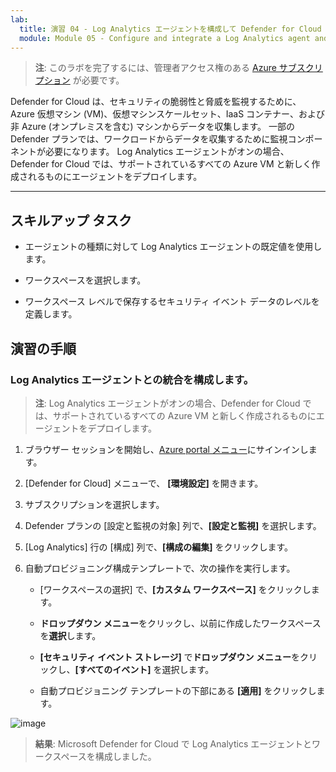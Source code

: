 ```yaml
---
lab:
  title: 演習 04 - Log Analytics エージェントを構成して Defender for Cloud のワークスペースと統合する
  module: Module 05 - Configure and integrate a Log Analytics agent and workspace in Defender for Cloud
---
```



>**注**: このラボを完了するには、管理者アクセス権のある [Azure サブスクリプション](https://azure.microsoft.com/en-us/free/?azure-portal=true) が必要です。 


Defender for Cloud は、セキュリティの脆弱性と脅威を監視するために、Azure 仮想マシン (VM)、仮想マシンスケールセット、IaaS コンテナー、および非 Azure (オンプレミスを含む) マシンからデータを収集します。 一部の Defender プランでは、ワークロードからデータを収集するために監視コンポーネントが必要になります。 Log Analytics エージェントがオンの場合、Defender for Cloud では、サポートされているすべての Azure VM と新しく作成されるものにエージェントをデプロイします。 

---

## スキルアップ タスク

- エージェントの種類に対して Log Analytics エージェントの既定値を使用します。

- ワークスペースを選択します。
  
- ワークスペース レベルで保存するセキュリティ イベント データのレベルを定義します。

## 演習の手順 

### Log Analytics エージェントとの統合を構成します。

>**注**: Log Analytics エージェントがオンの場合、Defender for Cloud では、サポートされているすべての Azure VM と新しく作成されるものにエージェントをデプロイします。 

1. ブラウザー セッションを開始し、[Azure portal メニュー](https://portal.azure.com/)にサインインします。
   
2. [Defender for Cloud] メニューで、 **[環境設定]** を開きます。

4. サブスクリプションを選択します。

5. Defender プランの [設定と監視の対象] 列で、**[設定と監視]** を選択します。

7. [Log Analytics] 行の [構成] 列で、**[構成の編集]** をクリックします。

8. 自動プロビジョニング構成テンプレートで、次の操作を実行します。

   - [ワークスペースの選択] で、**[カスタム ワークスペース]** をクリックします。

   - **ドロップダウン メニュー**をクリックし、以前に作成したワークスペースを**選択**します。

   - **[セキュリティ イベント ストレージ]** で**ドロップダウン メニュー**をクリックし、**[すべてのイベント]** を選択します。

   - 自動プロビジョニング テンプレートの下部にある **[適用]** をクリックします。
   
![image](https://github.com/MicrosoftLearning/Secure-Azure-services-and-workloads-with-Microsoft-Cloud-Security-Benchmark/assets/91347931/c1c812e7-b5ca-4caa-b8e6-34a6e4b325fd)




> **結果**: Microsoft Defender for Cloud で Log Analytics エージェントとワークスペースを構成しました。
